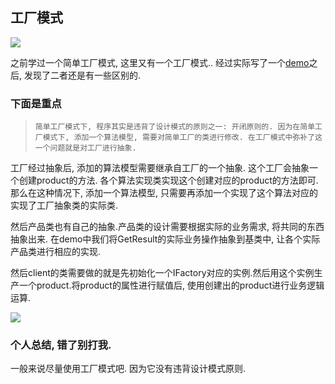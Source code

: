 ## 工厂模式

![](https://img2018.cnblogs.com/blog/1216080/201904/1216080-20190406210036413-1526135600.png)

之前学过一个简单工厂模式, 这里又有一个工厂模式.. 经过实际写了一个[demo](https://github.com/itdennis/DennisDemos/tree/master/FactoryDemo)之后, 发现了二者还是有一些区别的.

### 下面是重点

>`简单工厂模式下, 程序其实是违背了设计模式的原则之一: 开闭原则的. 因为在简单工厂模式下, 添加一个算法模型, 需要对简单工厂的类进行修改.
在工厂模式中弥补了这一个问题就是对工厂进行抽象. `

工厂经过抽象后, 添加的算法模型需要继承自工厂的一个抽象.
这个工厂会抽象一个创建product的方法. 各个算法实现类实现这个创建对应的product的方法即可.
那么在这种情况下, 添加一个算法模型, 只需要再添加一个实现了这个算法对应的实现了工厂抽象类的实际类.

然后产品类也有自己的抽象.产品类的设计需要根据实际的业务需求, 将共同的东西抽象出来. 在demo中我们将GetResult的实际业务操作抽象到基类中, 让各个实际产品类进行相应的实现.

然后client的类需要做的就是先初始化一个IFactory对应的实例.然后用这个实例生产一个product.将product的属性进行赋值后, 使用创建出的product进行业务逻辑运算.

![](https://img2018.cnblogs.com/blog/1216080/201904/1216080-20190406215020584-1445489564.png)


### 个人总结, 错了别打我.

一般来说尽量使用工厂模式吧. 因为它没有违背设计模式原则.